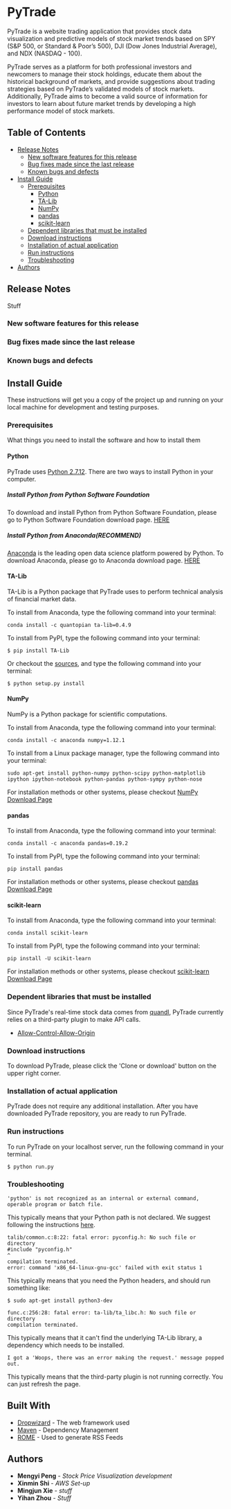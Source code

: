 # PyTrade

PyTrade is a website trading application that provides stock data visualization and predictive models of stock market trends based on SPY (S&P 500, or Standard & Poor’s 500), DJI (Dow Jones Industrial Average), and NDX (NASDAQ - 100).

PyTrade serves as a platform for both professional investors and newcomers to manage their stock holdings, educate them about the historical background of markets, and provide suggestions about trading strategies based on PyTrade’s validated models of stock markets. Additionally, PyTrade aims to become a valid source of information for investors to learn about future market trends by developing a high performance model of stock markets.

## Table of Contents

- [Release Notes](#release-notes)
   - [New software features for this release](#new-software-features-for-this-release)
   - [Bug fixes made since the last release](#bug-fixes-made-since-the-last-release)
   - [Known bugs and defects](#known-bugs-and-defects)
- [Install Guide](#install-guide)
   - [Prerequisites](#prerequisites)
     - [Python](#python)
     - [TA-Lib](#ta-lib)
     - [NumPy](#numpy)
     - [pandas](#pandas)
     - [scikit-learn](#scikit-learn)
   - [Dependent libraries that must be installed](#dependent-libraries-that-must-be-installed)
   - [Download instructions](#download-instructions)
   - [Installation of actual application](#installation-of-actual-application)
   - [Run instructions](#run-instructions)
   - [Troubleshooting](#troubleshooting)
- [Authors](#authors)


## Release Notes

Stuff
### New software features for this release
### Bug fixes made since the last release
### Known bugs and defects



## Install Guide

These instructions will get you a copy of the project up and running on your local machine for development and testing purposes.

### Prerequisites

What things you need to install the software and how to install them

#### Python
PyTrade uses [Python 2.7.12](https://www.python.org/downloads/release/python-2712/). There are two ways to install Python in your computer.

##### Install Python from Python Software Foundation
To download and install Python from Python Software Foundation, please go to Python Software Foundation download page. [HERE](https://www.python.org/downloads/)

##### Install Python from Anaconda(RECOMMEND)
[Anaconda](https://www.continuum.io/anaconda-overview) is the leading open data science platform powered by Python. To download Anaconda, please go to Anaconda download page. [HERE](https://www.continuum.io/downloads)

#### TA-Lib
TA-Lib is a Python package that PyTrade uses to perform technical analysis of financial market data.

To install from Anaconda, type the following command into your terminal:
```
conda install -c quantopian ta-lib=0.4.9
```
To install from PyPI, type the following command into your terminal:
```
$ pip install TA-Lib
```
Or checkout the [sources](https://pypi.python.org/pypi/TA-Lib), and type the following command into your terminal:
```
$ python setup.py install
```

#### NumPy
NumPy is a Python package for scientific computations.

To install from Anaconda, type the following command into your terminal:
```
conda install -c anaconda numpy=1.12.1
```

To install from a Linux package manager, type the following command into your terminal:
```
sudo apt-get install python-numpy python-scipy python-matplotlib ipython ipython-notebook python-pandas python-sympy python-nose
```

For installation methods or other systems, please checkout [NumPy Download Page](https://www.scipy.org/install.html)

#### pandas

To install from Anaconda, type the following command into your terminal:
```
conda install -c anaconda pandas=0.19.2
```
To install from PyPI, type the following command into your terminal:
```
pip install pandas
```
For installation methods or other systems, please checkout [pandas Download Page](http://pandas.pydata.org/pandas-docs/stable/install.html)

#### scikit-learn

To install from Anaconda, type the following command into your terminal:
```
conda install scikit-learn
```
To install from PyPI, type the following command into your terminal:
```
pip install -U scikit-learn
```
For installation methods or other systems, please checkout [scikit-learn Download Page](http://scikit-learn.org/stable/install.html)

### Dependent libraries that must be installed

Since PyTrade's real-time stock data comes from [quandl](https://www.quandl.com), PyTrade currently relies on a third-party plugin to make API calls.  

* [Allow-Control-Allow-Origin](https://chrome.google.com/webstore/detail/allow-control-allow-origi/nlfbmbojpeacfghkpbjhddihlkkiljbi/related?hl=en-US)

### Download instructions

To download PyTrade, please click the 'Clone or download' button on the upper right corner.

### Installation of actual application

PyTrade does not require any additional installation. After you have downloaded PyTrade repository, you are ready to run PyTrade.

### Run instructions
To run PyTrade on your localhost server, run the following command in your terminal.

```
$ python run.py
```

### Troubleshooting
```
'python' is not recognized as an internal or external command, operable program or batch file.
```
This typically means that your Python path is not declared. We suggest following the instructions [here](https://docs.python.org/2/using/windows.html#excursus-setting-environment-variables).

```
talib/common.c:8:22: fatal error: pyconfig.h: No such file or directory
#include "pyconfig.h"
^
compilation terminated.
error: command 'x86_64-linux-gnu-gcc' failed with exit status 1
```
This typically means that you need the Python headers, and should run
something like:

```
$ sudo apt-get install python3-dev
```

```
func.c:256:28: fatal error: ta-lib/ta_libc.h: No such file or directory
compilation terminated.
```
This typically means that it can't find the underlying TA-Lib library, a dependency which needs to be installed.

```
I got a 'Woops, there was an error making the request.' message popped out.
```
This typically means that the third-party plugin is not running correctly. You can just refresh the page.

## Built With

* [Dropwizard](http://www.dropwizard.io/1.0.2/docs/) - The web framework used
* [Maven](https://maven.apache.org/) - Dependency Management
* [ROME](https://rometools.github.io/rome/) - Used to generate RSS Feeds


## Authors

* **Mengyi Peng** - *Stock Price Visualization development*
* **Xinmin Shi** - *AWS Set-up*
* **Mingjun Xie** - *stuff*
* **Yihan Zhou** - *Stuff*
